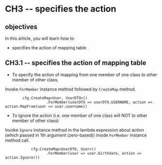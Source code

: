 # CH3 -- specifies the action
## objectives
In this article, you will learn how to

+ specifies the action of mapping table

## CH3.1 -- specifies the action of mapping table
+ To specify the action of mapping from one member of one class to other member of other class,

Invoke `ForMember` instance method followed by `CreateMap` method. 

```
        cfg.CreateMap<User, UserDTO>()
                   .ForMember(userDTO => userDTO.USERNAME, action => action.MapFrom(user => user.username))
```

+ To ignore the action (i.e. one member of one class will NOT to other member of other class)

Invoke `Ignore` instance method in the lambda expression about action (which passed in 1th argument (zero-based)) inside `ForMember` instance method call.

```
            cfg.CreateMap<UserDTO, User>()
                   .ForMember(user => user.birthdate, action => action.Ignore())
```
